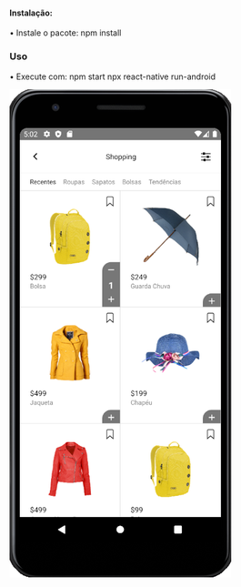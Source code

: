 

#### Instalação:

• Instale o pacote:
  npm install

### Uso

• Execute com:
  npm start
  npx react-native run-android
  
  
  
  

![gif](https://github.com/hsjferson/e-commerce-shop/blob/main/assets/images/shopping.png)
 
